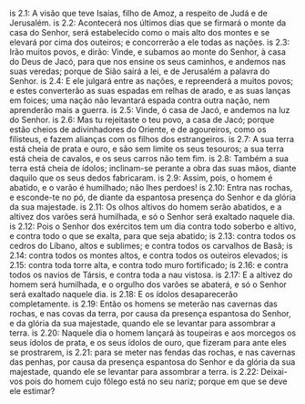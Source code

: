 is 2.1: A visão que teve Isaías, filho de Amoz, a respeito de Judá e de Jerusalém.
is 2.2: Acontecerá nos últimos dias que se firmará o monte da casa do Senhor, será estabelecido como o mais alto dos montes e se elevará por cima dos outeiros; e concorrerão a ele todas as nações.
is 2.3: Irão muitos povos, e dirão: Vinde, e subamos ao monte do Senhor, à casa do Deus de Jacó, para que nos ensine os seus caminhos, e andemos nas suas veredas; porque de Sião sairá a lei, e de Jerusalém a palavra do Senhor.
is 2.4: E ele julgará entre as nações, e repreenderá a muitos povos; e estes converterão as suas espadas em relhas de arado, e as suas lanças em foices; uma nação não levantará espada contra outra nação, nem aprenderão mais a guerra.
is 2.5: Vinde, ó casa de Jacó, e andemos na luz do Senhor.
is 2.6: Mas tu rejeitaste o teu povo, a casa de Jacó; porque estão cheios de adivinhadores do Oriente, e de agoureiros, como os filisteus, e fazem alianças com os filhos dos estrangeiros.
is 2.7: A sua terra está cheia de prata e ouro, e são sem limite os seus tesouros; a sua terra está cheia de cavalos, e os seus carros não tem fim.
is 2.8: Também a sua terra está cheia de ídolos; inclinam-se perante a obra das suas mãos, diante daquilo que os seus dedos fabricaram.
is 2.9: Assim, pois, o homem é abatido, e o varão é humilhado; não lhes perdoes!
is 2.10: Entra nas rochas, e esconde-te no pó, de diante da espantosa presença do Senhor e da glória da sua majestade.
is 2.11: Os olhos altivos do homem serão abatidos, e a altivez dos varões será humilhada, e só o Senhor será exaltado naquele dia.
is 2.12: Pois o Senhor dos exércitos tem um dia contra todo soberbo e altivo, e contra todo o que se exalta, para que seja abatido;
is 2.13: contra todos os cedros do Líbano, altos e sublimes; e contra todos os carvalhos de Basã;
is 2.14: contra todos os montes altos, e contra todos os outeiros elevados;
is 2.15: contra toda torre alta, e contra todo muro fortificado;
is 2.16: e contra todos os navios de Társis, e contra toda a nau vistosa.
is 2.17: E a altivez do homem será humilhada, e o orgulho dos varões se abaterá, e só o Senhor será exaltado naquele dia.
is 2.18: E os ídolos desaparecerão completamente.
is 2.19: Então os homens se meterão nas cavernas das rochas, e nas covas da terra, por causa da presença espantosa do Senhor, e da glória da sua majestade, quando ele se levantar para assombrar a terra.
is 2.20: Naquele dia o homem lançará às toupeiras e aos morcegos os seus ídolos de prata, e os seus ídolos de ouro, que fizeram para ante eles se prostrarem,
is 2.21: para se meter nas fendas das rochas, e nas cavernas das penhas, por causa da presença espantosa do Senhor e da glória da sua majestade, quando ele se levantar para assombrar a terra.
is 2.22: Deixai-vos pois do homem cujo fôlego está no seu nariz; porque em que se deve ele estimar?

